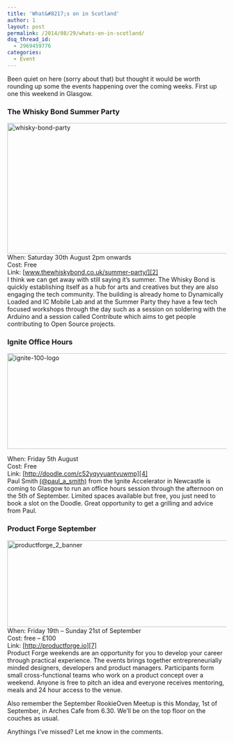 ```yaml
---
title: 'What&#8217;s on in Scotland'
author: 1
layout: post
permalink: /2014/08/29/whats-on-in-scotland/
dsq_thread_id:
  - 2969459776
categories:
  - Event
---
```

Been quiet on here (sorry about that) but thought it would be worth rounding up some the events happening over the coming weeks. First up one this weekend in Glasgow.

### The Whisky Bond Summer Party

[<img class="alignnone size-full wp-image-13748" alt="whisky-bond-party" src="http://rookieoven.com/wp-content/uploads/2014/08/whisky-bond-party.png" width="550" height="300" />][1]  
When: Saturday 30th August 2pm onwards  
Cost: Free  
Link: [www.thewhiskybond.co.uk/summer-party/][2]  
I think we can get away with still saying it&#8217;s summer. The Whisky Bond is quickly establishing itself as a hub for arts and creatives but they are also engaging the tech community. The building is already home to Dynamically Loaded and IC Mobile Lab and at the Summer Party they have a few tech focused workshops through the day such as a session on soldering with the Arduino and a session called Contribute which aims to get people contributing to Open Source projects.

### Ignite Office Hours

[<img class="alignnone size-full wp-image-13754" alt="ignite-100-logo" src="http://rookieoven.com/wp-content/uploads/2014/08/ignite-100-logo1.png" width="550" height="220" />][3]

When: Friday 5th August  
Cost: Free  
Link: [http://doodle.com/c52yqyyuantvuwmp][4]  
Paul Smith [(@paul\_a\_smith)][5] from the Ignite Accelerator in Newcastle is coming to Glasgow to run an office hours session through the afternoon on the 5th of September. Limited spaces available but free, you just need to book a slot on the Doodle. Great opportunity to get a grilling and advice from Paul.

### Product Forge September

[<img class="alignnone size-full wp-image-13751" alt="productforge_2_banner" src="http://rookieoven.com/wp-content/uploads/2014/08/productforge_2_banner.jpg" width="550" height="199" />][6]  
When: Friday 19th &#8211; Sunday 21st of September  
Cost: free &#8211; £100  
Link: [http://productforge.io][7]  
Product Forge weekends are an opportunity for you to develop your career through practical experience. The events brings together entrepreneurially minded designers, developers and product managers. Participants form small cross-functional teams who work on a product concept over a weekend. Anyone is free to pitch an idea and everyone receives mentoring, meals and 24 hour access to the venue.

Also remember the September RookieOven Meetup is this Monday, 1st of September, in Arches Cafe from 6.30. We&#8217;ll be on the top floor on the couches as usual.

Anythings I&#8217;ve missed? Let me know in the comments.

 [1]: http://rookieoven.com/wp-content/uploads/2014/08/whisky-bond-party.png
 [2]: http://www.thewhiskybond.co.uk/summer-party/
 [3]: http://rookieoven.com/wp-content/uploads/2014/08/ignite-100-logo1.png
 [4]: http://doodle.com/c52yqyyuantvuwmp "Ignite Office Hours"
 [5]: http://twitter.com/paul_a_smith "Paul Smith Twitter"
 [6]: http://rookieoven.com/wp-content/uploads/2014/08/productforge_2_banner.jpg
 [7]: http://productforge.io/
